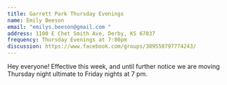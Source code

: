 ```yaml
---
title: Garrett Park Thursday Evenings
name: Emily Beeson
email: "emilys.beeson@gmail.com "
address: 1100 E Chet Smith Ave, Derby, KS 67037
frequency: Thursday Evenings at 7:00pm
discussion: https://www.facebook.com/groups/389550797774243/
---
```

Hey everyone! Effective this week, and until further notice we are moving Thursday night ultimate to Friday nights at 7 pm.